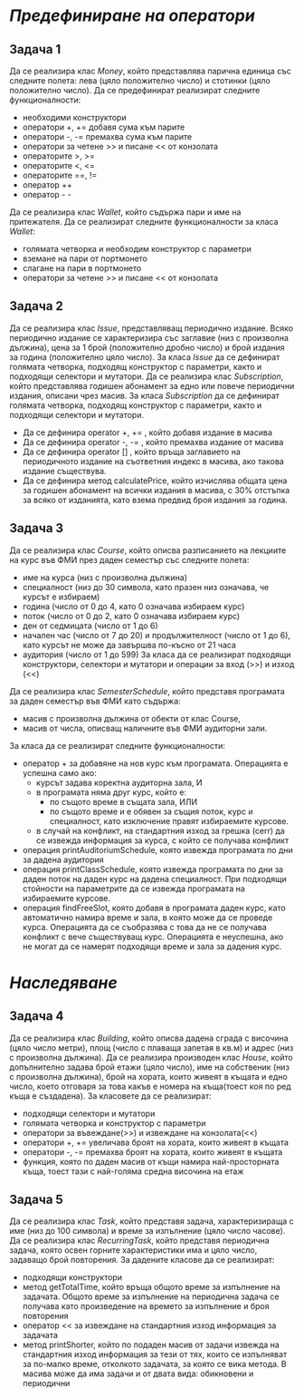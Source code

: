 # *Предефиниране на оператори*
## Задача 1
Да се реализира клас *Money*, който представлява парична единица със следните полета: лева (цяло положително число) и стотинки (цяло положително число). 
Да се предефинират реализират следните функционалности:
- необходими конструктори
- оператори +, += добавя сума към парите
- оператори -, -=  премахва сума към парите
- оператори за четене >> и писане << от конзолата
- операторите >, >= 
- операторите <, <= 
- операторите ==, != 
- оператор ++ 
- оператор - - 

Да се реализира клас *Wallet*, който съдържа пари и име на притежателя. Да се реализират следните функционалности за класа *Wallet*:
- голямата четворка и необходим конструктор с параметри
- вземане на пари от портмонето
- слагане на пари в портмонето
- оператори за четене >> и писане << от конзолата

## Задача 2
Да се реализира клас *Issue*, представляващ периодично издание. Всяко периодично издание се характеризира със заглавие (низ с произволна дължина), цена за 1 брой (положително дробно число) и брой издания за година (положително цяло число). За класа *Issue* да се дефинират голямата четворка, подходящ конструктор с параметри, както и подходящи селектори и мутатори.
Да се реализира клас *Subscription*, който представлява годишен абонамент за едно или
повече периодични издания, описани чрез масив. За класа *Subscription* да се дефинират голямата четворка, подходящ конструктор с параметри, както и подходящи селектори и мутатори.
- Да се дефинира operator +, += , който добавя издание в масива
- Да се дефинира operator -, -= , който премахва издание от масива
- Да се дефинира operator [] , който връща заглавието на периодичното издание на съответния индекс в масива, ако такова издание съществува.
- Да се дефинира метод calculatePrice, който изчислява общата цена за годишен абонамент на всички издания в масива, с 30% отстъпка за всяко от изданията, като взема предвид броя издания за година.

## Задача 3
Да се реализира клас *Course*, който описва разписанието на лекциите на курс във ФМИ през даден семестър със следните полета:
- име на курса (низ с произволна дължина)
- специалност (низ до 30 символа, като празен низ означава, че курсът е избираем)
- година (число от 0 до 4, като 0 означава избираем курс)
- поток (число от 0 до 2, като 0 означава избираем курс)
- ден от седмицата (число от 1 до 6)
- начален час (число от 7 до 20) и продължителност (число от 1 до 6), като курсът не може да завършва по-късно от 21 часа
- аудитория (число от 1 до 599)
За класа да се реализират подходящи конструктори, селектори и мутатори и операции за
вход (>>) и изход (<<)

Да се реализира клас *SemesterSchedule*, който представя програмата за даден семестър
във ФМИ като съдържа:
- масив с произволна дължина от обекти от клас Course,
- масив от числа, описващ наличните във ФМИ аудиторни зали.

За класа да се реализират следните функционалности:
- оператор + за добавяне на нов курс към програмата. Операцията е успешна само ако:
  - курсът задава коректна аудиторна зала,
        И
  - в програмата няма друг курс, който е:
    - по същото време в същата зала,
        ИЛИ
    - по същото време и е обявен за същия поток, курс и специалност, като
изключение правят избираемите курсове.
  - в случай на конфликт, на стандартния изход за грешка (cerr) да се извежда информация за курса, с който се получава конфликт
- операция printAuditoriumSchedule, която извежда програмата по дни за дадена аудитория
- операция printClassSchedule, която извежда програмата по дни за даден поток на 
даден курс на дадена специалност. При подходящи стойности на параметрите да се извежда програмата на избираемите курсове.
- операция findFreeSlot, която добавя в програмата даден курс, като автоматично
намира време и зала, в която може да се проведе курса. Операцията да се
съобразява с това да не се получава конфликт с вече съществуващ курс.
Операцията е неуспешна, ако не могат да се намерят подходящи време и зала за
дадения курс.

# *Наследяване*
## Задача 4
Да се реализира клас *Building*, който описва дадена сграда с височина (цяло число метри), площ (число с плаваща запетая в кв.м) и адрес (низ с произволна дължина). Да се реализира производен клас *House*, който допълнително задава брой етажи (цяло число), име на собственик (низ с произволна дължина), брой на хората, които живеят в къщата и едно число, което отговаря за това какъв е номера на къща(тоест коя по ред къща е създадена). За класовете да се реализират:
- подходящи селектори и мутатори
- голямата четворка и конструктор с параметри
- оператори за въвеждане(>>) и извеждане на конзолата(<<)
- оператори +, += увеличава броят на хората, които живеят в къщата
- оператори -, -= премахва броят на хората, които живеят в къщата
- функция, която по даден масив от къщи намира най-просторната къща, тоест тази с най-голяма средна височина на етаж

## Задача 5
Да се реализира клас *Task*, който представя задача, характеризираща с име (низ до 100 символа) и време за изпълнение (цяло число часове). 
Да се реализира клас *RecurringTask*, който представя периодична задача, която освен горните характеристики има и цяло число, задаващо брой повторения. 
За дадените класове да се реализират:
- подходящи конструктори
- метод getTotalTime, който връща общото време за изпълнение на задачата. Общото време за изпълнение на периодична задача се получава като произведение на времето за изпълнение и броя повторения
- оператор << за извеждане на стандартния изход информация за задачата
- метод printShorter, който по подаден масив от задачи извежда на стандартния изход информация за тези от тях, които се изпълняват за по-малко време, отколкото задачата, за която се вика метода. В масива може да има задачи и от двата вида: обикновени и периодични

